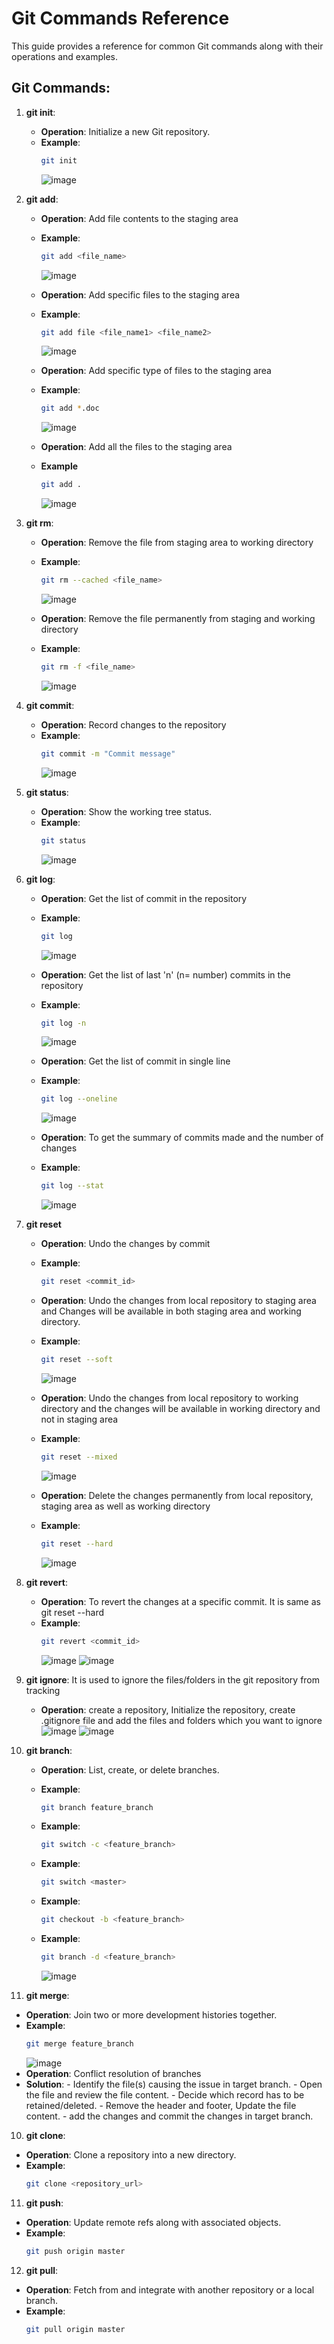 # Git Commands Reference

This guide provides a reference for common Git commands along with their operations and examples.

## Git Commands:

1. **git init**:
   - **Operation**: Initialize a new Git repository.
   - **Example**:
     ```bash
     git init
     ```
     ![image](https://github.com/prathamesh78/Git/assets/104883046/d47fbad6-01f2-43b8-abc4-e3183f2c95ab)

2. **git add**:
   - **Operation**: Add file contents to the staging area
   - **Example**:
     ```bash
     git add <file_name>
     ```
     ![image](https://github.com/prathamesh78/Git/assets/104883046/437733c5-309c-4b67-b0bd-8013cfa710e0)

   - **Operation**: Add specific files to the staging area
   - **Example**:
     ```bash
     git add file <file_name1> <file_name2>
     ```
     ![image](https://github.com/prathamesh78/Git/assets/104883046/bd5375e4-f994-43e4-8fec-c11747773089)

   - **Operation**: Add specific type of files to the staging area
   - **Example**:
     ```bash
     git add *.doc
     ```
     ![image](https://github.com/prathamesh78/Git/assets/104883046/1ded7659-f6fd-431a-86bc-a3c29eec4675)

   - **Operation**: Add all the files to the staging area
   - **Example**
     ```bash
     git add .
     ```
     ![image](https://github.com/prathamesh78/Git/assets/104883046/ed9f946d-f455-4050-b272-d81fd1a3b66e)

3. **git rm**:
   - **Operation**: Remove the file from staging area to working directory
   - **Example**: 
     ```bash
     git rm --cached <file_name>
     ```
     ![image](https://github.com/prathamesh78/Git/assets/104883046/c3aa6a13-20c6-4ba9-a151-bd401ffda5c8)

   - **Operation**: Remove the file permanently from staging and working directory
   - **Example**:
     ```bash
     git rm -f <file_name>
     ```
     ![image](https://github.com/prathamesh78/Git/assets/104883046/2bc4d677-f216-4b3a-bb31-59c747a5d3e7)

4. **git commit**:
   - **Operation**: Record changes to the repository
   - **Example**:
     ```bash
     git commit -m "Commit message"
     ```
     ![image](https://github.com/prathamesh78/Git/assets/104883046/3096f53b-18a6-4b44-99f3-17cebcf53877)

5. **git status**:
    - **Operation**: Show the working tree status.
    - **Example**:
      ```bash
      git status
      ```
      ![image](https://github.com/prathamesh78/Git/assets/104883046/fd422e7b-4b10-4c8a-91c5-6a890efdb2c9)

6. **git log**:
   - **Operation**: Get the list of commit in the repository
   - **Example**:
     ```bash
     git log
     ```
     ![image](https://github.com/prathamesh78/Git/assets/104883046/7f1b460d-f364-4b0c-abfc-85a89e653683)

   - **Operation**: Get the list of last 'n' (n= number) commits in the repository
   - **Example**:
     ```bash
     git log -n
     ```
     ![image](https://github.com/prathamesh78/Git/assets/104883046/26a8f418-a63f-4a72-a61a-9ab1be04e3c2)
   
   - **Operation**: Get the list  of commit in single line
   - **Example**: 
     ```bash
     git log --oneline
     ```
     ![image](https://github.com/prathamesh78/Git/assets/104883046/b11f8daa-1d20-4811-9650-fdfa8606769e)

   - **Operation**: To get the summary of commits made and the number of changes
   - **Example**:
     ```bash
     git log --stat
     ```
     ![image](https://github.com/prathamesh78/Git/assets/104883046/c58d5f80-3f3c-487b-8a3c-028a4dba6d8a)

7. **git reset**
   - **Operation**: Undo the changes by commit
   - **Example**:
     ```bash
     git reset <commit_id>
     ```

   - **Operation**: Undo the changes from local repository to staging area and Changes will be available in both staging area and working directory.
   - **Example**:
     ```bash
     git reset --soft
     ```
     ![image](https://github.com/prathamesh78/Git/assets/104883046/4db7a375-c255-4e4d-ac64-a0ad94003eb5)
   
   - **Operation**: Undo the changes from local repository to working directory and the changes will be available in working directory and not in staging area  
   - **Example**:
     ```bash
     git reset --mixed
     ```
     ![image](https://github.com/prathamesh78/Git/assets/104883046/1a9121e2-a301-4a1e-a2a3-d9cd98497231)

   - **Operation**: Delete the  changes permanently from local repository, staging area as well as working directory
   - **Example**:
     ```bash
     git reset --hard
     ```
     ![image](https://github.com/prathamesh78/Git/assets/104883046/6b06258d-6554-4b35-8ad7-ec8608ae4da9)

8. **git revert**:
   - **Operation**: To revert the changes at a specific commit. It is same as git reset --hard 
   - **Example**:
     ```bash
     git revert <commit_id>
     ```
     ![image](https://github.com/prathamesh78/Git/assets/104883046/947ce939-e5a4-44e9-9b8a-9926b51fef10)
     ![image](https://github.com/prathamesh78/Git/assets/104883046/c2cc9629-2a64-4673-a6b5-559f3d5490ab)

9. **git ignore**: It is used to ignore the files/folders in the git repository from tracking
   - **Operation**: create a repository, Initialize the repository, create .gitignore file and add the files and folders which you want to ignore
     ![image](https://github.com/prathamesh78/Git/assets/104883046/ad706b81-36fc-4f1e-bf8b-71ac7e20da6c)
     ![image](https://github.com/prathamesh78/Git/assets/104883046/ce8fdab9-4e88-43c0-bed1-5fcb86dd0912)

 10. **git branch**:
     - **Operation**: List, create, or delete branches.
     - **Example**:
       ```bash
       git branch feature_branch
       ```
       
     - **Example**:
       ```bash
       git switch -c <feature_branch>
       ```
   
     - **Example**:
       ```bash
       git switch <master>
       ```
   
     - **Example**:
       ```bash
       git checkout -b <feature_branch>
       ```
   
     - **Example**:
       ```bash
       git branch -d <feature_branch>
       ```
       ![image](https://github.com/prathamesh78/Git/assets/104883046/882896dc-158a-4af1-93e0-0c9a92f2a8e2)

11. **git merge**:
  - **Operation**: Join two or more development histories together.
  - **Example**:
     ```bash
     git merge feature_branch
     ```
     ![image](https://github.com/prathamesh78/Git/assets/104883046/6f05ef14-1392-4a58-8f8b-df50597f571f)
  - **Operation**: Conflict resolution of branches
  - **Solution**: - Identify the file(s) causing the issue in target branch.
				      - Open the file and review the file content.
						- Decide which record has to be retained/deleted.
						- Remove the header and footer, Update the file content.
						- add the changes and commit the changes in target branch.
10. **git clone**:
   - **Operation**: Clone a repository into a new directory.
   - **Example**:
     ```bash
     git clone <repository_url>
     ```

11. **git push**:
   - **Operation**: Update remote refs along with associated objects.
   - **Example**:
     ```bash
     git push origin master
     ```

12. **git pull**:
   - **Operation**: Fetch from and integrate with another repository or a local branch.
   - **Example**:
     ```bash
     git pull origin master
     ```
